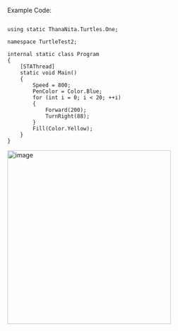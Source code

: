 
Example Code:

```

using static ThanaNita.Turtles.One;

namespace TurtleTest2;

internal static class Program
{
    [STAThread]
    static void Main()
    {
        Speed = 800;
        PenColor = Color.Blue;
        for (int i = 0; i < 20; ++i)
        {
            Forward(200);
            TurnRight(88);
        }
        Fill(Color.Yellow);
    }
}
```

<img width="370" height="392" alt="image" src="https://github.com/user-attachments/assets/b124c91c-410a-437e-b8a7-b47908e3a0aa" />
